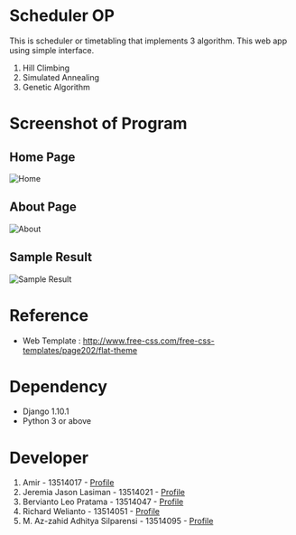 # Scheduler OP

This is scheduler or timetabling that implements 3 algorithm. This web app using simple interface.

1. Hill Climbing
2. Simulated Annealing
3. Genetic Algorithm

# Screenshot of Program

## Home Page
![Home](https://github.com/berviantoleo/scheduler-op/raw/master/doc/screenshot/sc-home.png "Home Page")

## About Page
![About](https://github.com/berviantoleo/scheduler-op/raw/master/doc/screenshot/sc-about.png "About Page")

## Sample Result
![Sample Result](https://github.com/berviantoleo/scheduler-op/raw/master/doc/screenshot/sc-result.png "Result Page")

# Reference

* Web Template : http://www.free-css.com/free-css-templates/page202/flat-theme

# Dependency

* Django 1.10.1
* Python 3 or above

# Developer

1. Amir - 13514017 - [Profile](https://github.com/greenword000)
2. Jeremia Jason Lasiman - 13514021 - [Profile](https://github.com/JeremiaJ)
3. Bervianto Leo Pratama - 13514047 - [Profile](https://github.com/berviantoleo)
4. Richard Welianto - 13514051 - [Profile](https://github.com/RichardWellianto)
5. M. Az-zahid Adhitya Silparensi - 13514095 - [Profile](https://github.com/Azzahid)
